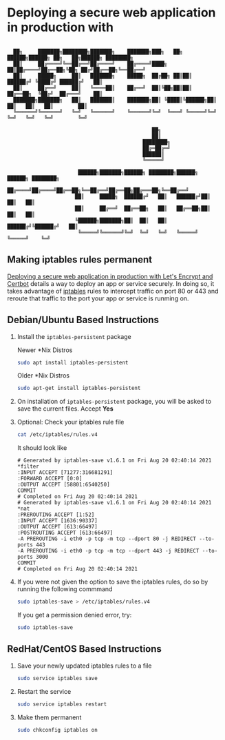 # Deploying a secure web application in production with


```terminal

  ██╗     ███████╗████████╗███████╗    ███████╗███╗   ██╗ ██████╗██████╗ ██╗   ██╗██████╗ ████████╗
  ██║     ██╔════╝╚══██╔══╝██╔════╝    ██╔════╝████╗  ██║██╔════╝██╔══██╗╚██╗ ██╔╝██╔══██╗╚══██╔══╝
  ██║     █████╗     ██║   ███████╗    █████╗  ██╔██╗ ██║██║     ██████╔╝ ╚████╔╝ ██████╔╝   ██║   
  ██║     ██╔══╝     ██║   ╚════██║    ██╔══╝  ██║╚██╗██║██║     ██╔══██╗  ╚██╔╝  ██╔═══╝    ██║   
  ███████╗███████╗   ██║   ███████║    ███████╗██║ ╚████║╚██████╗██║  ██║   ██║   ██║        ██║   
  ╚══════╝╚══════╝   ╚═╝   ╚══════╝    ╚══════╝╚═╝  ╚═══╝ ╚═════╝╚═╝  ╚═╝   ╚═╝   ╚═╝        ╚═╝   

                                               ██╗                                                           
                                               ██║                                                           
                                            ████████╗                                                        
                                            ██╔═██╔═╝                                                        
                                            ██████║                                                          
                                            ╚═════╝                                                          

                       ██████╗███████╗██████╗ ████████╗██████╗  ██████╗ ████████╗                              
                      ██╔════╝██╔════╝██╔══██╗╚══██╔══╝██╔══██╗██╔═══██╗╚══██╔══╝                              
                      ██║     █████╗  ██████╔╝   ██║   ██████╔╝██║   ██║   ██║                                 
                      ██║     ██╔══╝  ██╔══██╗   ██║   ██╔══██╗██║   ██║   ██║                                 
                      ╚██████╗███████╗██║  ██║   ██║   ██████╔╝╚██████╔╝   ██║                                 
                       ╚═════╝╚══════╝╚═╝  ╚═╝   ╚═╝   ╚═════╝  ╚═════╝    ╚═╝
```

## Making iptables rules permanent

[Deploying a secure web application in production with Let's Encrypt and Certbot](Readme.md) details a way to deploy an app or service securely. In doing so, it takes advantage of [iptables](https://en.wikipedia.org/wiki/Iptables) rules to intercept traffic on port 80 or 443 and reroute that traffic to the port your app or service is runming on.

## Debian/Ubuntu Based Instructions

1.  Install the `iptables-persistent` package

    Newer \*Nix Distros

    ```bash
    sudo apt install iptables-persistent
    ```

    Older \*Nix Distros

    ```bash
    sudo apt-get install iptables-persistent

    ```
1.  On installation of `iptables-persistent` package, you will be asked to save the current files. Accept **Yes**

1.  Optional: Check your iptables rule file

    ```bash
    cat /etc/iptables/rules.v4
    ```

    It should look like

    ```text
    # Generated by iptables-save v1.6.1 on Fri Aug 20 02:40:14 2021
    *filter
    :INPUT ACCEPT [71277:316681291]
    :FORWARD ACCEPT [0:0]
    :OUTPUT ACCEPT [58801:6540250]
    COMMIT
    # Completed on Fri Aug 20 02:40:14 2021
    # Generated by iptables-save v1.6.1 on Fri Aug 20 02:40:14 2021
    *nat
    :PREROUTING ACCEPT [1:52]
    :INPUT ACCEPT [1636:90337]
    :OUTPUT ACCEPT [613:66497]
    :POSTROUTING ACCEPT [613:66497]
    -A PREROUTING -i eth0 -p tcp -m tcp --dport 80 -j REDIRECT --to-ports 443
    -A PREROUTING -i eth0 -p tcp -m tcp --dport 443 -j REDIRECT --to-ports 3000
    COMMIT
    # Completed on Fri Aug 20 02:40:14 2021
    ```

1.  If you were not given the option to save the iptables rules, do so by running the following commmand

    ```bash
    sudo iptables-save > /etc/iptables/rules.v4
    ```

    If you get a permission denied error, try:

    ```bash
    sudo iptables-save
    ```

## RedHat/CentOS Based Instructions

1.  Save your newly updated iptables rules to a file

    ```bash
    sudo service iptables save
    ```

1.  Restart the service

    ```bash
    sudo service iptables restart
    ```

1.  Make them permanent

    ```bash
    sudo chkconfig iptables on
    ```
